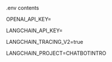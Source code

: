 .env contents

OPENAI_API_KEY=

LANGCHAIN_API_KEY=

LANGCHAIN_TRACING_V2=true

LANGCHAIN_PROJECT=CHATBOTINTRO
